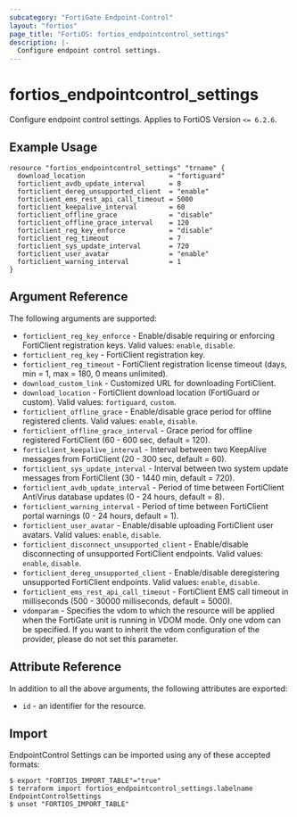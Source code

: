 ```yaml
---
subcategory: "FortiGate Endpoint-Control"
layout: "fortios"
page_title: "FortiOS: fortios_endpointcontrol_settings"
description: |-
  Configure endpoint control settings.
---
```


# fortios_endpointcontrol_settings
Configure endpoint control settings. Applies to FortiOS Version `<= 6.2.6`.

## Example Usage

```hcl
resource "fortios_endpointcontrol_settings" "trname" {
  download_location                     = "fortiguard"
  forticlient_avdb_update_interval      = 8
  forticlient_dereg_unsupported_client  = "enable"
  forticlient_ems_rest_api_call_timeout = 5000
  forticlient_keepalive_interval        = 60
  forticlient_offline_grace             = "disable"
  forticlient_offline_grace_interval    = 120
  forticlient_reg_key_enforce           = "disable"
  forticlient_reg_timeout               = 7
  forticlient_sys_update_interval       = 720
  forticlient_user_avatar               = "enable"
  forticlient_warning_interval          = 1
}
```

## Argument Reference

The following arguments are supported:

* `forticlient_reg_key_enforce` - Enable/disable requiring or enforcing FortiClient registration keys. Valid values: `enable`, `disable`.
* `forticlient_reg_key` - FortiClient registration key.
* `forticlient_reg_timeout` - FortiClient registration license timeout (days, min = 1, max = 180, 0 means unlimited).
* `download_custom_link` - Customized URL for downloading FortiClient.
* `download_location` - FortiClient download location (FortiGuard or custom). Valid values: `fortiguard`, `custom`.
* `forticlient_offline_grace` - Enable/disable grace period for offline registered clients. Valid values: `enable`, `disable`.
* `forticlient_offline_grace_interval` - Grace period for offline registered FortiClient (60 - 600 sec, default = 120).
* `forticlient_keepalive_interval` - Interval between two KeepAlive messages from FortiClient (20 - 300 sec, default = 60).
* `forticlient_sys_update_interval` - Interval between two system update messages from FortiClient (30 - 1440 min, default = 720).
* `forticlient_avdb_update_interval` - Period of time between FortiClient AntiVirus database updates (0 - 24 hours, default = 8).
* `forticlient_warning_interval` - Period of time between FortiClient portal warnings (0 - 24 hours, default = 1).
* `forticlient_user_avatar` - Enable/disable uploading FortiClient user avatars. Valid values: `enable`, `disable`.
* `forticlient_disconnect_unsupported_client` - Enable/disable disconnecting of unsupported FortiClient endpoints. Valid values: `enable`, `disable`.
* `forticlient_dereg_unsupported_client` - Enable/disable deregistering unsupported FortiClient endpoints. Valid values: `enable`, `disable`.
* `forticlient_ems_rest_api_call_timeout` - FortiClient EMS call timeout in milliseconds (500 - 30000 milliseconds, default = 5000).
* `vdomparam` - Specifies the vdom to which the resource will be applied when the FortiGate unit is running in VDOM mode. Only one vdom can be specified. If you want to inherit the vdom configuration of the provider, please do not set this parameter.


## Attribute Reference

In addition to all the above arguments, the following attributes are exported:
* `id` - an identifier for the resource.

## Import

EndpointControl Settings can be imported using any of these accepted formats:
```
$ export "FORTIOS_IMPORT_TABLE"="true"
$ terraform import fortios_endpointcontrol_settings.labelname EndpointControlSettings
$ unset "FORTIOS_IMPORT_TABLE"
```
